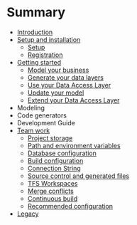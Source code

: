 # Summary

* [Introduction](README.md)
* [Setup and installation](first_setup.md)
   * [Setup](setup.md)
   * [Registration](registration.md)
* [Getting started](getting_started.md)
   * [Model your business](model_your_business.md)
   * [Generate your data layers](generate_your_data_layers.md)
   * [Use your Data Access Layer](use_your_data_access_layer.md)
   * [Update your model](update_your_model.md)
   * [Extend your Data Access Layer](extend_your_data_access_layer.md)
* Modeling
* Code generators
* Development Guide
* [Team work](team_work.md)
   * [Project storage](project_storage.md)
   * [Path and environment variables](path_and_environment_variables.md)
   * [Database configuration](database_configuration.md)
   * [Build configuration](build_configuration.md)
   * [Connection String](connection_string.md)
   * [Source control and generated files](source_control_and_generated_files.md)
   * [TFS Workspaces](tfs_workspaces.md)
   * [Merge conflicts](merge_conflicts.md)
   * [Continuous build](continuous_build.md)
   * [Recommended configuration](recommended_configuration.md)
* [Legacy](annexe.md)


